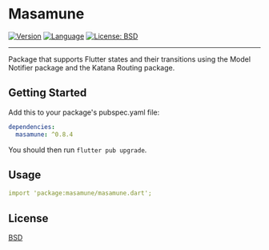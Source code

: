 # Masamune

[![Version](https://img.shields.io/badge/version-0.8.4-blue.svg)](https://mathru.net)
[![Language](https://img.shields.io/badge/language-dart-blue.svg)](https://dart.dev/)
[![License: BSD](https://img.shields.io/badge/license-BSD-purple.svg)](https://opensource.org/licenses/BSD-3-Clause)

---------------------------------------

Package that supports Flutter states and their transitions using the Model Notifier package and the Katana Routing package.

## Getting Started

Add this to your package's pubspec.yaml file:
```yaml
dependencies:
  masamune: ^0.8.4
```
You should then run `flutter pub upgrade`.

## Usage

```yaml
import 'package:masamune/masamune.dart';
```

## License

[BSD](LICENSE)